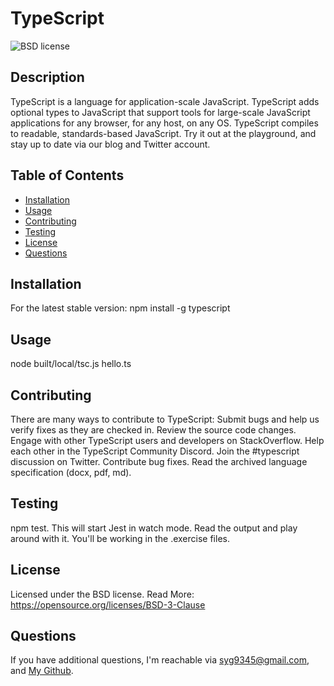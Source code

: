 
  # TypeScript
  ![BSD license](https://img.shields.io/pypi/l/Django)

  ## Description
  TypeScript is a language for application-scale JavaScript. TypeScript adds optional types to JavaScript that support tools for large-scale JavaScript applications for any browser, for any host, on any OS. TypeScript compiles to readable, standards-based JavaScript. Try it out at the playground, and stay up to date via our blog and Twitter account.
  
  ## Table of Contents
  * [Installation](#installation)
  * [Usage](#usage)
  * [Contributing](#contributing)
  * [Testing](#testing)
  * [License](#license)
  * [Questions](#questions)
  
  ## Installation
  For the latest stable version: npm install -g typescript

  ## Usage
  node built/local/tsc.js hello.ts
  
  ## Contributing
  There are many ways to contribute to TypeScript: Submit bugs and help us verify fixes as they are checked in. Review the source code changes. Engage with other TypeScript users and developers on StackOverflow. Help each other in the TypeScript Community Discord. Join the #typescript discussion on Twitter. Contribute bug fixes. Read the archived language specification (docx, pdf, md).

  ## Testing
  npm test. This will start Jest in watch mode. Read the output and play around with it. You'll be working in the .exercise files.

  ## License
  Licensed under the BSD license. 
  Read More: https://opensource.org/licenses/BSD-3-Clause

  ## Questions
  If you have additional questions, I'm reachable via syg9345@gmail.com, and [My Github](https://github.com/SiyanGuo).
